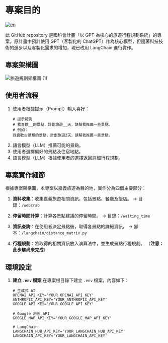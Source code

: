 # 專案目的
[![en](https://img.shields.io/badge/lang-en-red.svg)](https://github.com/I-Sheng/Traveling-Planner-With-LLM/blob/main/README.en.md)

此 GitHub repository 是國科會計畫「以 GPT 為核心的旅遊行程規劃系統」的專案。原計畫中預計使用 GPT（客製化的 ChatGPT）作為核心模型，但隨著科技技術的進步以及客製化需求的增加，現已改用 LangChain 進行實作。

## 專案架構圖
![旅遊規劃架構圖 (1)](https://github.com/user-attachments/assets/11ae480b-030c-4c18-a28f-2b630f2524e4)

## 使用者流程
1. 使用者根據提示（Prompt）輸入喜好：
    ```
    # 提示範例
    # 我喜歡__的景點，計劃旅遊__天，請幫我推薦一些景點。
    # 例如：
    我喜歡古蹟類的景點，計劃旅遊2天，請幫我推薦一些景點。
    ```
2. 語言模型（LLM）推薦可能的景點。
3. 使用者選擇偏好的景點及住宿地點。
4. 語言模型（LLM）根據使用者的選擇返回詳細行程規劃。

## 專案實作細節
根據專案架構圖，本專案以嘉義旅遊為目的地，實作分為四個主要部分：

1. **資料收集**：收集嘉義旅遊相關資訊，包括景點、餐廳及飯店。
   → 目錄：`/webcrab`

2. **停留時間計算**：計算各景點建議的停留時間。
   → 目錄：`/waiting_time`

3. **資訊查詢**：在使用者決定景點後，取得各景點的詳細資訊。
   → 腳本：`/langchain/distance_matrix.py`

4. **行程規劃**：將取得的相關資訊放入演算法中，並生成景點行程規劃。
   （**注意：此步驟尚未完成**）

## 環境設定

1. **建立 `.env` 檔案**
   在專案根目錄下建立 `.env` 檔案，內容如下：
    ```env
    # 生成式 AI
    OPENAI_API_KEY='YOUR_OPENAI_API_KEY'
    ANTHROPIC_API_KEY='YOUR_ANTHROPIC_API_KEY'
    GOOGLE_API_KEY='YOUR_GOOGLE_API_KEY'

    # Google 地圖 API
    GOOGLE_MAP_API_KEY='YOUR_GOOGLE_MAP_API_KEY'

    # LangChain
    LANGCHAIN_HUB_API_KEY='YOUR_LANGCHAIN_HUB_API_KEY'
    LANGCHAIN_API_KEY='YOUR_LANGCHAIN_API_KEY'
    ```

